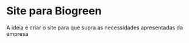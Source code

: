 # Site para Biogreen

A ideia é criar o site para que supra as necessidades apresentadas da empresa
